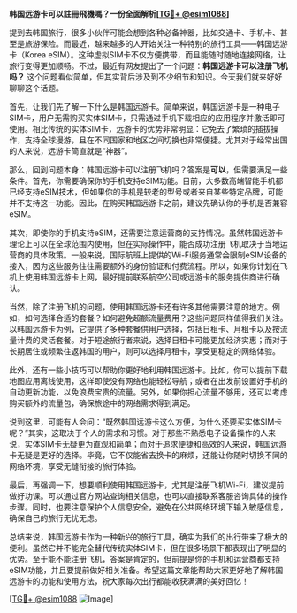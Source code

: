 **韩国远游卡可以註冊飛機嗎？一份全面解析[[TG💪+ @esim1088](https://t.me/s/esim1088)]**

提到去韩国旅行，很多小伙伴可能会想到各种必备神器，比如交通卡、手机卡、甚至是旅游保险。而最近，越来越多的人开始关注一种特别的旅行工具——韩国远游卡（Korea eSIM）。这种虚拟SIM卡不仅方便携带，而且能随时随地连接网络，让旅行变得更加顺畅。不过，最近有网友提出了一个问题：**韩国远游卡可以注册飞机吗？** 这个问题看似简单，但其实背后涉及到不少细节和知识。今天我们就来好好聊聊这个话题。

首先，让我们先了解一下什么是韩国远游卡。简单来说，韩国远游卡是一种电子SIM卡，用户无需购买实体SIM卡，只需通过手机下载相应的应用程序并激活即可使用。相比传统的实体SIM卡，远游卡的优势非常明显：它免去了繁琐的插拔操作，支持全球漫游，且在不同国家和地区之间切换也非常便捷。尤其对于经常出国的人来说，远游卡简直就是“神器”。

那么，回到问题本身：韩国远游卡可以注册飞机吗？答案是**可以**，但需要满足一些条件。首先，你需要确保你的手机支持eSIM功能。目前，大多数高端智能手机都已经支持eSIM技术，但如果你的手机是较老的型号或者来自某些特定品牌，可能并不支持这一功能。因此，在购买韩国远游卡之前，建议先确认你的手机是否兼容eSIM。

其次，即使你的手机支持eSIM，还需要注意运营商的支持情况。虽然韩国远游卡理论上可以在全球范围内使用，但在实际操作中，能否成功注册飞机取决于当地运营商的具体政策。一般来说，国际航班上提供的Wi-Fi服务通常会限制eSIM设备的接入，因为这些服务往往需要额外的身份验证和付费流程。所以，如果你计划在飞机上使用韩国远游卡上网，最好提前联系航空公司或远游卡的服务提供商进行确认。

当然，除了注册飞机的问题，使用韩国远游卡还有许多其他需要注意的地方。例如，如何选择合适的套餐？如何避免超额流量费用？这些问题同样值得我们关注。以韩国远游卡为例，它提供了多种套餐供用户选择，包括日租卡、月租卡以及按流量计费的灵活套餐。对于短途旅行者来说，选择日租卡可能更加经济实惠；而对于长期居住或频繁往返韩国的用户，则可以选择月租卡，享受更稳定的网络体验。

此外，还有一些小技巧可以帮助你更好地利用韩国远游卡。比如，你可以提前下载地图应用离线使用，这样即使没有网络也能轻松导航；或者在出发前设置好手机的自动更新功能，以免浪费宝贵的流量。另外，如果你担心流量不够用，还可以考虑购买额外的流量包，确保旅途中的网络需求得到满足。

说到这里，可能有人会问：“既然韩国远游卡这么方便，为什么还要买实体SIM卡呢？”其实，这取决于个人的需求和习惯。对于那些不熟悉电子设备操作的人来说，实体SIM卡无疑更为直观和简单；而对于追求便捷和高效的人来说，韩国远游卡无疑是更好的选择。毕竟，它不仅能省去换卡的麻烦，还能让你随时切换不同的网络环境，享受无缝衔接的旅行体验。

最后，再强调一下，想要顺利使用韩国远游卡，尤其是注册飞机Wi-Fi，建议提前做好功课。可以通过官方网站查询相关信息，也可以直接联系客服咨询具体的操作步骤。同时，也要注意保护个人信息安全，避免在公共网络环境下输入敏感信息，确保自己的旅行无忧无虑。

总结来说，韩国远游卡作为一种新兴的旅行工具，确实为我们的出行带来了极大的便利。虽然它并不能完全替代传统实体SIM卡，但在很多场景下都表现出了明显的优势。至于能不能注册飞机，答案是肯定的，但前提是你的手机和运营商都支持eSIM功能，并且要提前做好相关准备。希望这篇文章能帮助大家更好地了解韩国远游卡的功能和使用方法，祝大家每次出行都能收获满满的美好回忆！

[[TG💪+ @esim1088](https://t.me/s/esim1088) ![Image](https://i.postimg.cc/4NQfJmqS/Snipaste-2025-05-13-00-14-12.png)]